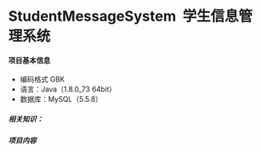# StudentMessageSystem  学生信息管理系统
#### 项目基本信息
* 编码格式 GBK
* 语言：Java（1.8.0_73 64bit）
* 数据库：MySQL（5.5.8）

##### 相关知识：

##### 项目内容



